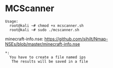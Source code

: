 # MCScanner

```
Usage:
  root@kali ~# chmod +x mcscanner.sh
  root@kali ~# sudo ./mcscanner.sh
```
minecraft-info.nse: https://github.com/sjhilt/Nmap-NSEs/blob/master/minecraft-info.nse
```
*:
  You have to create a file named ips
   The results will be saved in a file
```
